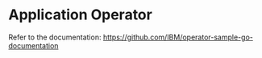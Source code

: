 # Application Operator

Refer to the documentation: https://github.com/IBM/operator-sample-go-documentation